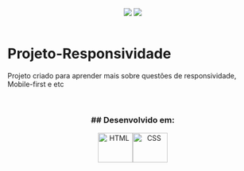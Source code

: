 
<div align="center">
<img src="https://i.imgur.com/pzkLyF6.jpg">
<img src="https://i.imgur.com/mZdPnRH.jpg">
</div>
<br>

# Projeto-Responsividade
Projeto criado para aprender mais sobre questões de responsividade, Mobile-first e etc

<br>
<h3 align="center"> ## Desenvolvido em:</h3>
<div align="center">
<img align="center" alt="HTML" height="60" width="70" src="https://cdn.worldvectorlogo.com/logos/html-1.svg"><img align="center" alt="CSS" height="60" width="70" src="https://cdn.worldvectorlogo.com/logos/css-3.svg">
</div>
